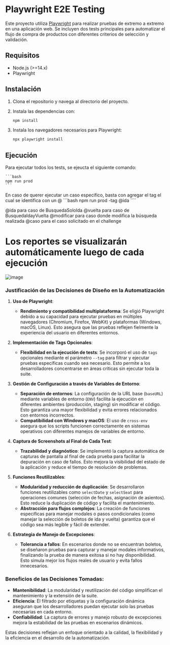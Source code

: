 # Playwright E2E Testing

Este proyecto utiliza [Playwright](https://playwright.dev/) para realizar pruebas de extremo a extremo en una aplicación web. Se incluyen dos tests principales para automatizar el flujo de compra de productos con diferentes criterios de selección y validación.

## Requisitos

- Node.js (>=14.x)
- Playwright

## Instalación

1. Clona el repositorio y navega al directorio del proyecto.
2. Instala las dependencias con:

    ```bash
    npm install
    ```

3. Instala los navegadores necesarios para Playwright:

    ```bash
    npx playwright install
    ```

## Ejecución

Para ejecutar todos los tests, se ejeucta el siguiente comando:
    
    ```bash
    npm run prod
    ```

En caso de querer ejecutar un caso especifico, basta con agregar el tag el cual se identifica con un @
    ```bash
    npm run prod -tag @ida
    ````

@ida para caso de BusquedaSoloIda
@vuelta para caso de BusquedaIdayVuelta
@modificar para caso donde modifica la búsqueda realizada
@caso para el caso solicitado en el challenge

# Los reportes se visualizarán automáticamente luego de cada ejecución
![image](https://github.com/user-attachments/assets/b5c19a6b-723e-4aca-9ce3-34e2a6bf59ad)


### Justificación de las Decisiones de Diseño en la Automatización

1. **Uso de Playwright**:
   - **Rendimiento y compatibilidad multiplataforma**: Se eligió Playwright debido a su capacidad para ejecutar pruebas en múltiples navegadores (Chromium, Firefox, WebKit) y plataformas (Windows, macOS, Linux). Esto asegura que las pruebas reflejen fielmente la experiencia del usuario en diferentes entornos.

2. **Implementación de Tags Opcionales**:
   - **Flexibilidad en la ejecución de tests**: Se incorporó el uso de `tags` opcionales mediante el parámetro `--tag` para filtrar y ejecutar pruebas específicas cuando sea necesario. Esto permite a los desarrolladores concentrarse en áreas críticas sin ejecutar toda la suite.

3. **Gestión de Configuración a través de Variables de Entorno**:
   - **Separación de entornos**: La configuración de la URL base (`baseURL`) mediante variables de entorno (`ENV`) facilita la ejecución en diferentes ambientes (producción, staging) sin modificar el código. Esto garantiza una mayor flexibilidad y evita errores relacionados con entornos incorrectos.
   - **Compatibilidad con Windows y macOS**: El uso de `cross-env` asegura que los scripts funcionen correctamente en sistemas operativos con diferentes manejos de variables de entorno.

4. **Captura de Screenshots al Final de Cada Test**:
   - **Trazabilidad y diagnóstico**: Se implementó la captura automática de capturas de pantalla al final de cada prueba para facilitar la depuración en caso de fallos. Esto mejora la visibilidad del estado de la aplicación y reduce el tiempo de resolución de problemas.

5. **Funciones Reutilizables**:
   - **Modularidad y reducción de duplicación**: Se desarrollaron funciones reutilizables como `selectDate` y `selectSeat` para operaciones comunes (selección de fechas, asignación de asientos). Esto reduce la duplicación de código y facilita el mantenimiento.
   - **Abstracción para flujos complejos**: La creación de funciones específicas para manejar modales o pasos condicionales (como manejar la selección de boletos de ida y vuelta) garantiza que el código sea más legible y fácil de extender.

6. **Estrategia de Manejo de Excepciones**:
   - **Tolerancia a fallos**: En escenarios donde no se encuentran boletos, se diseñaron pruebas para capturar y manejar modales informativos, finalizando la prueba de manera exitosa si no hay disponibilidad. Esto simula mejor los flujos reales de usuario y evita fallos innecesarios.

### Beneficios de las Decisiones Tomadas:
- **Mantenibilidad**: La modularidad y reutilización del código simplifican el mantenimiento y la extensión de la suite.
- **Eficiencia**: El filtrado por etiquetas y la configuración dinámica aseguran que los desarrolladores puedan ejecutar solo las pruebas necesarias en cada entorno.
- **Confiabilidad**: La captura de errores y manejo robusto de excepciones mejora la estabilidad de las pruebas en escenarios dinámicos. 

Estas decisiones reflejan un enfoque orientado a la calidad, la flexibilidad y la eficiencia en el desarrollo de la automatización.
